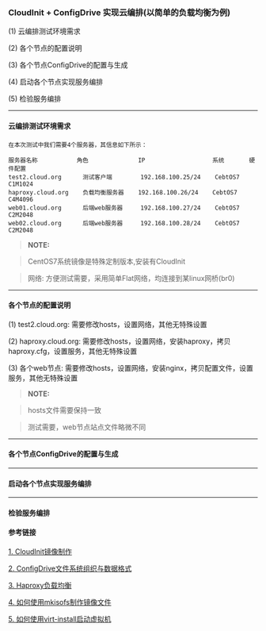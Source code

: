 ### CloudInit + ConfigDrive 实现云编排(以简单的负载均衡为例) ###

(1) 云编排测试环境需求

(2) 各个节点的配置说明

(3) 各个节点ConfigDrive的配置与生成

(4) 启动各个节点实现服务编排

(5) 检验服务编排

___
#### 云编排测试环境需求 ####
    在本次测试中我们需要4个服务器，其信息如下所示：
```
服务器名称           角色              IP                   系统       硬件配置
test2.cloud.org      测试客户端        192.168.100.25/24    CebtOS7    C1M1024
haproxy.cloud.org    负载均衡服务器    192.168.100.26/24    CebtOS7    C4M4096
web01.cloud.org      后端web服务器     192.168.100.27/24    CebtOS7    C2M2048
web02.cloud.org      后端web服务器     192.168.100.28/24    CebtOS7    C2M2048
```
> **NOTE:**

> CentOS7系统镜像是特殊定制版本,安装有CloudInit

> 网络: 方便测试需要，采用简单Flat网络，均连接到某linux网桥(br0)

___
#### 各个节点的配置说明 ####
(1) test2.cloud.org: 需要修改hosts，设置网络，其他无特殊设置

(2) haproxy.cloud.org: 需要修改hosts，设置网络，安装haproxy，拷贝 haproxy.cfg，设置服务，其他无特殊设置

(3) 各个web节点: 需要修改hosts，设置网络，安装nginx，拷贝配置文件，设置服务，其他无特殊设置

> **NOTE:**

> hosts文件需要保持一致

> 测试需要，web节点站点文件略微不同



___
#### 各个节点ConfigDrive的配置与生成 ####

___
#### 启动各个节点实现服务编排 ####


___
#### 检验服务编排 ####



#### 参考链接 ####
[1. CloudInit镜像制作](https://github.com/guojy8993/blogs/blob/master/OpenStack%E9%95%9C%E5%83%8F%28%E5%9F%BA%E4%BA%8ECentOS7%29%E7%9A%84%E5%88%B6%E4%BD%9C%E4%B8%8E%E8%AF%B4%E6%98%8E)

[2. ConfigDrive文件系统组织与数据格式](https://github.com/guojy8993/blogs/blob/master/%E5%A6%82%E4%BD%95%E4%BD%BF%E7%94%A8ConfigDrive%E5%AE%9E%E7%8E%B0%E4%BA%91%E5%AE%9E%E4%BE%8B%E5%88%9D%E5%A7%8B%E5%8C%96.md)

[3. Haproxy负载均衡](http://blog.csdn.net/tantexian/article/details/50056199)

[4. 如何使用mkisofs制作镜像文件](http://blog.csdn.net/taiyang1987912/article/details/42563597)

[5. 如何使用virt-install启动虚拟机](http://www.361way.com/virt-install/2721.html)
